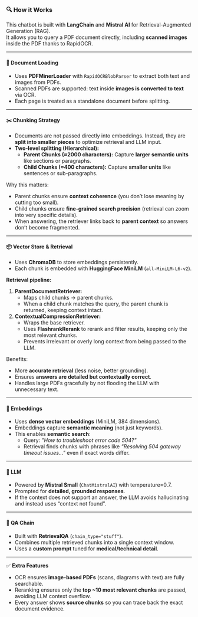 ### 🔍 How it Works
This chatbot is built with **LangChain** and **Mistral AI** for Retrieval-Augmented Generation (RAG).  
It allows you to query a PDF document directly, including **scanned images** inside the PDF thanks to RapidOCR.

---

#### 📄 Document Loading
- Uses **PDFMinerLoader** with `RapidOCRBlobParser` to extract both text and images from PDFs.  
- Scanned PDFs are supported: text inside **images is converted to text** via OCR.  
- Each page is treated as a standalone document before splitting.

---

#### ✂️ Chunking Strategy
- Documents are not passed directly into embeddings. Instead, they are **split into smaller pieces** to optimize retrieval and LLM input.  
- **Two-level splitting (Hierarchical):**  
  - **Parent Chunks (≈2000 characters):** Capture **larger semantic units** like sections or paragraphs.  
  - **Child Chunks (≈400 characters):** Capture **smaller units** like sentences or sub-paragraphs.  

Why this matters:
- Parent chunks ensure **context coherence** (you don’t lose meaning by cutting too small).  
- Child chunks ensure **fine-grained search precision** (retrieval can zoom into very specific details).  
- When answering, the retriever links back to **parent context** so answers don’t become fragmented.

---

#### 📦 Vector Store & Retrieval
- Uses **ChromaDB** to store embeddings persistently.  
- Each chunk is embedded with **HuggingFace MiniLM** (`all-MiniLM-L6-v2`).  

**Retrieval pipeline:**
1. **ParentDocumentRetriever:**  
   - Maps child chunks → parent chunks.  
   - When a child chunk matches the query, the parent chunk is returned, keeping context intact.  
2. **ContextualCompressionRetriever:**  
   - Wraps the base retriever.  
   - Uses **FlashrankRerank** to rerank and filter results, keeping only the most relevant chunks.  
   - Prevents irrelevant or overly long context from being passed to the LLM.  

Benefits:
- More **accurate retrieval** (less noise, better grounding).  
- Ensures **answers are detailed but contextually correct**.  
- Handles large PDFs gracefully by not flooding the LLM with unnecessary text.  

---

#### 🧠 Embeddings
- Uses **dense vector embeddings** (MiniLM, 384 dimensions).  
- Embeddings capture **semantic meaning** (not just keywords).  
- This enables **semantic search**:  
  - Query: *"How to troubleshoot error code 504?"*  
  - Retrieval finds chunks with phrases like *"Resolving 504 gateway timeout issues..."* even if exact words differ.  

---

#### 🤖 LLM
- Powered by **Mistral Small** (`ChatMistralAI`) with temperature=0.7.  
- Prompted for **detailed, grounded responses**.  
- If the context does not support an answer, the LLM avoids hallucinating and instead uses “context not found”.

---

#### 💬 QA Chain
- Built with **RetrievalQA** (`chain_type="stuff"`).  
- Combines multiple retrieved chunks into a single context window.  
- Uses a **custom prompt** tuned for **medical/technical detail**.  

---

✅ **Extra Features**  
- OCR ensures **image-based PDFs** (scans, diagrams with text) are fully searchable.  
- Reranking ensures only the **top ~10 most relevant chunks** are passed, avoiding LLM context overflow.  
- Every answer shows **source chunks** so you can trace back the exact document evidence.